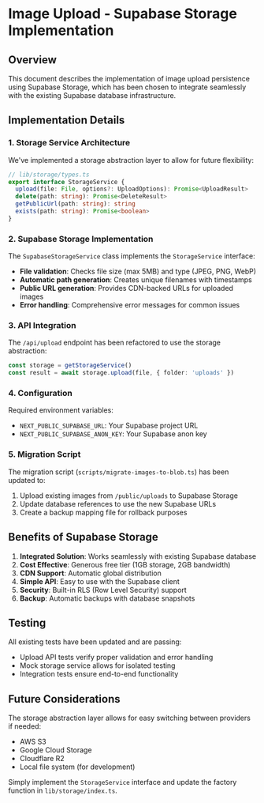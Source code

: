 # Image Upload - Supabase Storage Implementation

## Overview

This document describes the implementation of image upload persistence using Supabase Storage, which has been chosen to integrate seamlessly with the existing Supabase database infrastructure.

## Implementation Details

### 1. Storage Service Architecture

We've implemented a storage abstraction layer to allow for future flexibility:

```typescript
// lib/storage/types.ts
export interface StorageService {
  upload(file: File, options?: UploadOptions): Promise<UploadResult>
  delete(path: string): Promise<DeleteResult>
  getPublicUrl(path: string): string
  exists(path: string): Promise<boolean>
}
```

### 2. Supabase Storage Implementation

The `SupabaseStorageService` class implements the `StorageService` interface:

- **File validation**: Checks file size (max 5MB) and type (JPEG, PNG, WebP)
- **Automatic path generation**: Creates unique filenames with timestamps
- **Public URL generation**: Provides CDN-backed URLs for uploaded images
- **Error handling**: Comprehensive error messages for common issues

### 3. API Integration

The `/api/upload` endpoint has been refactored to use the storage abstraction:

```typescript
const storage = getStorageService()
const result = await storage.upload(file, { folder: 'uploads' })
```

### 4. Configuration

Required environment variables:

- `NEXT_PUBLIC_SUPABASE_URL`: Your Supabase project URL
- `NEXT_PUBLIC_SUPABASE_ANON_KEY`: Your Supabase anon key

### 5. Migration Script

The migration script (`scripts/migrate-images-to-blob.ts`) has been updated to:

1. Upload existing images from `/public/uploads` to Supabase Storage
2. Update database references to use the new Supabase URLs
3. Create a backup mapping file for rollback purposes

## Benefits of Supabase Storage

1. **Integrated Solution**: Works seamlessly with existing Supabase database
2. **Cost Effective**: Generous free tier (1GB storage, 2GB bandwidth)
3. **CDN Support**: Automatic global distribution
4. **Simple API**: Easy to use with the Supabase client
5. **Security**: Built-in RLS (Row Level Security) support
6. **Backup**: Automatic backups with database snapshots

## Testing

All existing tests have been updated and are passing:

- Upload API tests verify proper validation and error handling
- Mock storage service allows for isolated testing
- Integration tests ensure end-to-end functionality

## Future Considerations

The storage abstraction layer allows for easy switching between providers if needed:

- AWS S3
- Google Cloud Storage
- Cloudflare R2
- Local file system (for development)

Simply implement the `StorageService` interface and update the factory function in `lib/storage/index.ts`.
